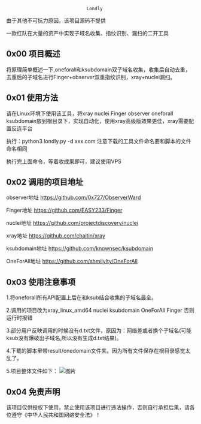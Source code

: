                                   Londly 


由于其他不可抗力原因，该项目源码不提供

一款红队在大量的资产中实现子域名收集、指纹识别、漏扫的二开工具

## 0x00 项目概述

 将原理简单概述一下,oneforall和ksubdomain双子域名收集，收集后自动去重，去重后的子域名进行Finger+observer双重指纹识别，xray+nuclei漏扫。

## 0x01 使用方法

 请在Linux环境下使用该工具，将xray nuclei Finger observer oneforall ksubdomain放到根目录下，实现自动化，使用xray高级版效果更佳，xray需要配置反连平台
 
 执行：python3 londly.py -d xxx.com  注意下载的工具文件命名要和脚本的文件命名相同

执行完上面命令，等着收成果即可，建议使用VPS

 

## 0x02 调用的项目地址
 
 observer地址
 https://github.com/0x727/ObserverWard
 
 Finger地址
 https://github.com/EASY233/Finger
 
 nuclei地址
 https://github.com/projectdiscovery/nuclei
 
 xray地址
 https://github.com/chaitin/xray
 
 ksubdomain地址
 https://github.com/knownsec/ksubdomain
 
 OneForAll地址
 https://github.com/shmilylty/OneForAll
 
## 0x03 使用注意事项
 1.将oneforall所有API配置上后在和ksub结合收集的子域名最全。
 
 2.调用的项目改为xray_linux_amd64 nuclei ksubdomain OneForAll Finger 否则运行时报错
 
 3.部分用户反映调用的时候没有d.txt文件，原因为：网络差或者换个子域名(可能ksub没有爆破出子域名,所以没有生成d.txt结果)。
 
 4.下载的脚本里带result/onedomain文件夹。因为所有文件保存在根目录感觉太乱了。
 
 5.项目整体文件如下：
 ![图片](https://user-images.githubusercontent.com/118274389/216054336-920f50dd-4211-4cd1-8f40-2f05fec2d82f.png)


## 0x04 免责声明

 该项目仅供授权下使用，禁止使用该项目进行违法操作，否则自行承担后果，请各位遵守《中华人民共和国网络安全法》！
